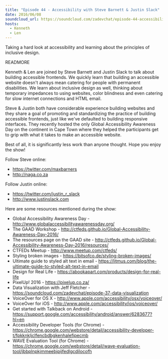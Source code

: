 ```yaml
---
title: "Episode 44 - Accessibility with Steve Barnett & Justin Slack"
date: 2016/06/08
soundcloud_url: https://soundcloud.com/zadevchat/episode-44-accessibility-with-steve-barnett-justin-slack
hosts:
  - Kenneth
  - Len
---
```


Taking a hard look at accessibility and learning about the principles of inclusive design.

READMORE

Kenneth & Len are joined by Steve Barnett and Justin Slack to talk about building accessible frontends. We quickly learn that building an accessible website doesn't always mean catering for people with permanent disabilities. We learn about inclusive design as well, thinking about temporary impedances to using websites, color blindness and even catering for slow internet connections and HTML email.

Steve & Justin both have considerable experience building websites and they share a goal of promoting and standardizing the practice of building accessible frontends, just like we've defaulted to building responsive interfaces. They recently hosted the only Global Accessibility Awareness Day on the continent in Cape Town where they helped the participants get to grip with what it takes to make an accessible website.

Best of all, it is significantly less work than anyone thought. Hope you enjoy the show!

Follow Steve online:

- https://twitter.com/maxbarners
- http://naga.co.za

Follow Justin online:

- https://twitter.com/justin_r_slack
- http://www.justinslack.com

Here are some resources mentioned during the show:

* Global Accessibility Awareness Day - http://www.globalaccessibilityawarenessday.org/
* The GAAD Workshop - http://ctfeds.github.io/Global-Accessibility-Awareness-Day-2016/
* The resources page on the GAAD site - http://ctfeds.github.io/Global-Accessibility-Awareness-Day-2016/resources/
* CTFEDs Meetup - http://www.meetup.com/ctfeds/
* Styling broken images - https://bitsofco.de/styling-broken-images/
* Ultimate guide to styled alt text in email - https://litmus.com/blog/the-ultimate-guide-to-styled-alt-text-in-email
* Design for Real Life - https://abookapart.com/products/design-for-real-life
* PixelUp! 2016 - https://pixelup.co.za/
* Data Visualization with Jeff Fletcher - https://soundcloud.com/zadevchat/episode-37-data-visualization
* VoiceOver for OS X - http://www.apple.com/accessibility/osx/voiceover/
* VoiceOver for iOS - http://www.apple.com/accessibility/ios/voiceover/
* Get started with Talkback on Android - https://support.google.com/accessibility/android/answer/6283677?hl=en
* Accessibility Developer Tools (for Chrome) - https://chrome.google.com/webstore/detail/accessibility-developer-t/fpkknkljclfencbdbgkenhalefipecmb
* WAVE Evaluation Tool (for Chrome) - https://chrome.google.com/webstore/detail/wave-evaluation-tool/jbbplnpkjmmeebjpijfedlgcdilocofh
